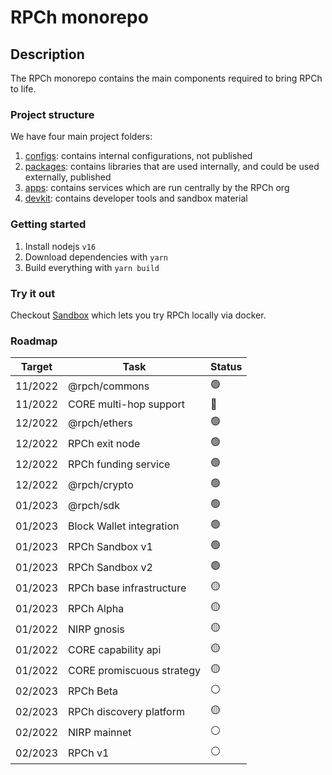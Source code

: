 # RPCh monorepo

## Description

The RPCh monorepo contains the main components required to bring RPCh to life.

### Project structure

We have four main project folders:

1. [configs](./configs/): contains internal configurations, not published
2. [packages](./packages/): contains libraries that are used internally, and could be used externally, published
3. [apps](./apps/): contains services which are run centrally by the RPCh org
4. [devkit](./devkit/): contains developer tools and sandbox material

### Getting started

1. Install nodejs `v16`
2. Download dependencies with `yarn`
3. Build everything with `yarn build`

### Try it out

Checkout [Sandbox](https://github.com/Rpc-h/RPCh/tree/main/devkit/sandbox#sandbox) which lets you try RPCh locally via docker.

### Roadmap

| Target  | Task                     | Status |
| ------- | ------------------------ | ------ |
| 11/2022 | @rpch/commons            | 🟢     |
| 11/2022 | CORE multi-hop support   | 🔴     |
| 12/2022 | @rpch/ethers             | 🟢     |
| 12/2022 | RPCh exit node           | 🟢     |
| 12/2022 | RPCh funding service     | 🟢     |
| 12/2022 | @rpch/crypto             | 🟢     |
| 01/2023 | @rpch/sdk                | 🟢     |
| 01/2023 | Block Wallet integration | 🟢     |
| 01/2023 | RPCh Sandbox v1          | 🟢     |
| 01/2023 | RPCh Sandbox v2          | 🟢     |
| 01/2023 | RPCh base infrastructure | 🟡     |
| 01/2023 | RPCh Alpha               | 🟡     |
| 01/2022 | NIRP gnosis              | 🟡     |
| 01/2022 | CORE capability api      | 🟡     |
| 01/2022 | CORE promiscuous strategy | 🟡     |
| 02/2023 | RPCh Beta                | ⚪️    |
| 02/2023 | RPCh discovery platform  | 🟡     |
| 02/2022 | NIRP mainnet             | ⚪️    |
| 02/2023 | RPCh v1                  | ⚪️    |
